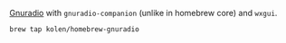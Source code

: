 [Gnuradio](http://gnuradio.org/) with `gnuradio-companion` (unlike in homebrew
core) and `wxgui`.

    brew tap kolen/homebrew-gnuradio
